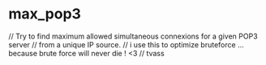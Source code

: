 max_pop3
========

// Try to find maximum allowed simultaneous connexions for a given POP3 server
// from a unique IP source.
// i use this to optimize bruteforce  ...  because brute force will never die ! <3
// tvass
